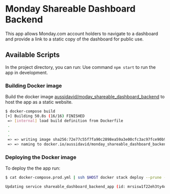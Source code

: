 # Monday Shareable Dashboard Backend

This app allows Monday.com account holders to navigate to a dashboard and provide a link to a static copy of the dashboard for public use.

## Available Scripts

In the project directory, you can run:
Use command `npm start` to run the app in development.

### Building Docker image

Build the docker image [aussidavid/moday_shareable_dashboard_backend](https://hub.docker.com/r/aussidavid/monday_shareable_dashboard_backend) to host the app as a static website.

```bash
$ docker-compose build
[+] Building 50.8s (16/16) FINISHED                                                                                                         
 => [internal] load build definition from Dockerfile                                                                                   0.0s
 .
 .
 .
 => => writing image sha256:72e77c55f7fa90c2898ea59a3e00cfc3ac97fce90b9f305efaf3c1970dd8cc5b                                           0.0s
 => => naming to docker.io/aussidavid/monday_shareable_dashboard_backend  
```

### Deploying the Docker image

To deploy the the app run:

```bash
$ cat docker-compose.prod.yml | ssh $HOST docker stack deploy --prune -c - shareable_dashboard_backend

Updating service shareable_dashboard_backend_app (id: mrsisw1f22eh3ty4og8auvd3d)
```
